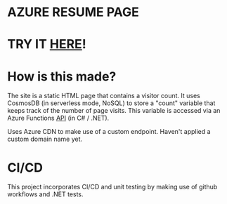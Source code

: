 # AZURE RESUME PAGE
# TRY IT [HERE](https://tomasaguirre.azureedge.net/)!

# How is this made?

The site is a static HTML page that contains a visitor count. It uses CosmosDB (in serverless mode, NoSQL) to store a "count" variable that keeps track of the number of page visits. This variable is accessed via an Azure Functions [API](
https://getresumecountertal.azurewebsites.net/api/GetResumeCounter?code=I6t2487diof_Mwdh9AtBIpodWFYHAt0NILdpjCD282viAzFuTZdAaQ==) (in C# / .NET). 

Uses Azure CDN to make use of a custom endpoint. Haven't applied a custom domain name yet.
#

# CI/CD
This project incorporates CI/CD and unit testing by making use of github workflows and .NET tests. 
